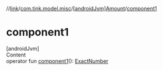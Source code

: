//[link](../../index.md)/[com.tink.model.misc](../index.md)/[[androidJvm]Amount](index.md)/[component1](component1.md)



# component1  
[androidJvm]  
Content  
operator fun [component1](component1.md)(): [ExactNumber](../[android-jvm]-exact-number/index.md)  



